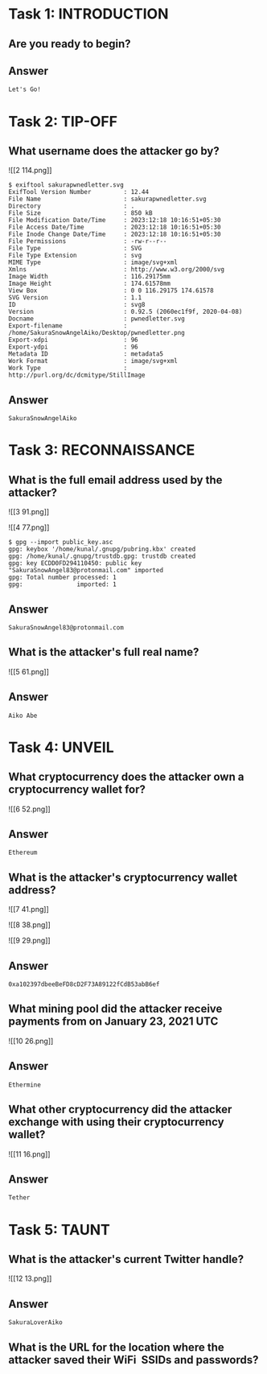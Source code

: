 # Task 1: INTRODUCTION
## Are you ready to begin?
## Answer
```
Let's Go!
```
#
# Task 2: TIP-OFF
## What username does the attacker go by?
![[2 114.png]]

```
$ exiftool sakurapwnedletter.svg   
ExifTool Version Number         : 12.44
File Name                       : sakurapwnedletter.svg
Directory                       : .
File Size                       : 850 kB
File Modification Date/Time     : 2023:12:18 10:16:51+05:30
File Access Date/Time           : 2023:12:18 10:16:51+05:30
File Inode Change Date/Time     : 2023:12:18 10:16:51+05:30
File Permissions                : -rw-r--r--
File Type                       : SVG
File Type Extension             : svg
MIME Type                       : image/svg+xml
Xmlns                           : http://www.w3.org/2000/svg
Image Width                     : 116.29175mm
Image Height                    : 174.61578mm
View Box                        : 0 0 116.29175 174.61578
SVG Version                     : 1.1
ID                              : svg8
Version                         : 0.92.5 (2060ec1f9f, 2020-04-08)
Docname                         : pwnedletter.svg
Export-filename                 : /home/SakuraSnowAngelAiko/Desktop/pwnedletter.png
Export-xdpi                     : 96
Export-ydpi                     : 96
Metadata ID                     : metadata5
Work Format                     : image/svg+xml
Work Type                       : http://purl.org/dc/dcmitype/StillImage
```
## Answer
```
SakuraSnowAngelAiko
```
#
# Task 3: RECONNAISSANCE
## What is the full email address used by the attacker?
![[3 91.png]]

![[4 77.png]]

```
$ gpg --import public_key.asc 
gpg: keybox '/home/kunal/.gnupg/pubring.kbx' created
gpg: /home/kunal/.gnupg/trustdb.gpg: trustdb created
gpg: key ECDD0FD294110450: public key "SakuraSnowAngel83@protonmail.com" imported
gpg: Total number processed: 1
gpg:               imported: 1
```
## Answer
```
SakuraSnowAngel83@protonmail.com
```
##
## What is the attacker's full real name?
![[5 61.png]]
## Answer
```
Aiko Abe
```
# 
# Task 4: UNVEIL
## What cryptocurrency does the attacker own a cryptocurrency wallet for?
![[6 52.png]]
## Answer
```
Ethereum
```
## 
## What is the attacker's cryptocurrency wallet address?
![[7 41.png]]

![[8 38.png]]

![[9 29.png]]

## Answer
```
0xa102397dbeeBeFD8cD2F73A89122fCdB53abB6ef
```
##
## What mining pool did the attacker receive payments from on January 23, 2021 UTC
![[10 26.png]]
## Answer
```
Ethermine
```
##
## What other cryptocurrency did the attacker exchange with using their cryptocurrency wallet?
![[11 16.png]]
## Answer
```
Tether
```
# 
# Task 5: TAUNT
## What is the attacker's current Twitter handle?
![[12 13.png]]
## Answer
```
SakuraLoverAiko
```
## 
## What is the URL for the location where the attacker saved their WiFi  SSIDs and passwords?
